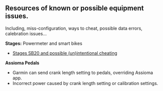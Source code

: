 ## Resources of known or possible equipment issues.
Including, miss-configuration, ways to cheat, possible data errors, calebration issues...

**Stages:** Powermeter and smart bikes
- [
Stages SB20 and possible (un)intentional cheating](https://forums.zwift.com/t/stages-sb20-and-possible-un-intentional-cheating/581950)

**Assioma Pedals**
- Garmin can send crank length setting to pedals, overriding Assioma app.
- Incorrect power caused by crank length setting or calibration settings.
